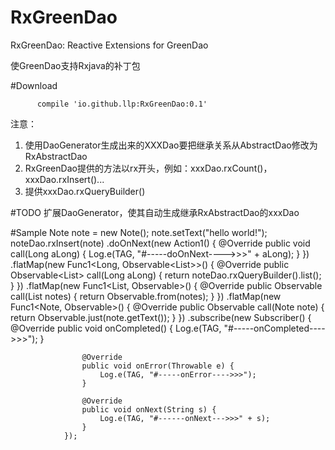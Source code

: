 # RxGreenDao
RxGreenDao: Reactive Extensions for GreenDao

使GreenDao支持Rxjava的补丁包  

#Download

          compile 'io.github.llp:RxGreenDao:0.1'

注意：    
1.    使用DaoGenerator生成出来的XXXDao要把继承关系从AbstractDao修改为RxAbstractDao        
2.    RxGreenDao提供的方法以rx开头，例如：xxxDao.rxCount()，xxxDao.rxInsert()...          
3.    提供xxxDao.rxQueryBuilder()      

#TODO 
扩展DaoGenerator，使其自动生成继承RxAbstractDao的xxxDao

#Sample
          Note note = new Note();
          note.setText("hello world!");
          noteDao.rxInsert(note)
                .doOnNext(new Action1<Long>() {
                    @Override
                    public void call(Long aLong) {
                        Log.e(TAG, "#-----doOnNext---->>>" + aLong);
                    }
                })
                .flatMap(new Func1<Long, Observable<List<Note>>>() {
                    @Override
                    public Observable<List<Note>> call(Long aLong) {
                        return noteDao.rxQueryBuilder().list();
                    }
                })
                .flatMap(new Func1<List<Note>, Observable<Note>>() {
                    @Override
                    public Observable<Note> call(List<Note> notes) {
                        return Observable.from(notes);
                    }
                })
                .flatMap(new Func1<Note, Observable<String>>() {
                    @Override
                    public Observable<String> call(Note note) {
                        return Observable.just(note.getText());
                    }
                })
                .subscribe(new Subscriber<String>() {
                    @Override
                    public void onCompleted() {
                        Log.e(TAG, "#-----onCompleted---->>>");
                    }

                    @Override
                    public void onError(Throwable e) {
                        Log.e(TAG, "#-----onError---->>>");
                    }

                    @Override
                    public void onNext(String s) {
                        Log.e(TAG, "#------onNext--->>>" + s);
                    }
                });


